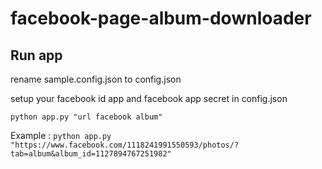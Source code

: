 # facebook-page-album-downloader #

## Run app

  rename sample.config.json to config.json

  setup your facebook id app and facebook app secret in config.json

  `python app.py "url facebook album"`

  Example : `python app.py "https://www.facebook.com/1118241991550593/photos/?tab=album&album_id=1127894767251982"`
